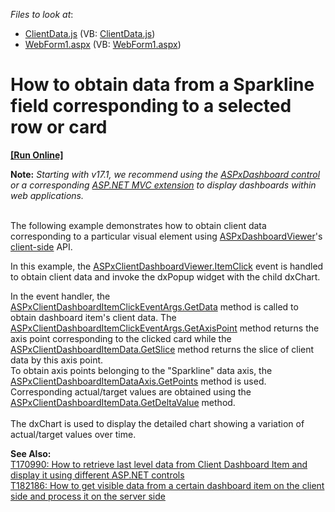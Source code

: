 <!-- default file list -->
*Files to look at*:

* [ClientData.js](./CS/Dashboard_ClientDataCards_Web/Scripts/ClientData.js) (VB: [ClientData.js](./VB/Dashboard_ClientDataCards_Web/Scripts/ClientData.js))
* [WebForm1.aspx](./CS/Dashboard_ClientDataCards_Web/WebForm1.aspx) (VB: [WebForm1.aspx](./VB/Dashboard_ClientDataCards_Web/WebForm1.aspx))
<!-- default file list end -->
# How to obtain data from a Sparkline field corresponding to a selected row or card
<!-- run online -->
**[[Run Online]](https://codecentral.devexpress.com/t148767)**
<!-- run online end -->


<p><strong>Note:</strong> <em>Starting with v17.1, we recommend using the <a href="https://documentation.devexpress.com/Dashboard/CustomDocument16976.aspx">ASPxDashboard control</a> or a corresponding <a href="https://documentation.devexpress.com/Dashboard/CustomDocument16977.aspx">ASP.NET MVC extension</a> to display dashboards within web applications.</em><br> </p>
<p>The following example demonstrates how to obtain client data corresponding to a particular visual element using <a href="http://documentation.devexpress.com/#Dashboard/clsDevExpressDashboardWebASPxDashboardViewertopic">ASPxDashboardViewer</a>'s <a href="http://documentation.devexpress.com/#Dashboard/CustomDocument17375">client-side</a> API.</p>
<p>In this example, the <a href="http://documentation.devexpress.com/#Dashboard/DevExpressDashboardWebScriptsASPxClientDashboardViewer_ItemClicktopic">ASPxClientDashboardViewer.ItemClick</a> event is handled to obtain client data and invoke the dxPopup widget with the child dxChart.</p>
<p>In the event handler, the <a href="http://documentation.devexpress.com/#Dashboard/DevExpressDashboardWebScriptsASPxClientDashboardItemClickEventArgs_GetDatatopic">ASPxClientDashboardItemClickEventArgs.GetData</a> method is called to obtain dashboard item's client data. The <a href="http://documentation.devexpress.com/#Dashboard/DevExpressDashboardWebScriptsASPxClientDashboardItemClickEventArgs_GetAxisPointtopic">ASPxClientDashboardItemClickEventArgs.GetAxisPoint</a> method returns the axis point corresponding to the clicked card while the <a href="http://documentation.devexpress.com/#Dashboard/DevExpressDashboardWebScriptsASPxClientDashboardItemData_GetSlicetopic">ASPxClientDashboardItemData.GetSlice</a> method returns the slice of client data by this axis point.<br>To obtain axis points belonging to the "Sparkline" data axis, the <a href="http://documentation.devexpress.com/#Dashboard/DevExpressDashboardWebScriptsASPxClientDashboardItemDataAxis_GetPointstopic">ASPxClientDashboardItemDataAxis.GetPoints</a> method is used. Corresponding actual/target values are obtained using the <a href="http://documentation.devexpress.com/#Dashboard/DevExpressDashboardWebScriptsASPxClientDashboardItemData_GetDeltaValuetopic">ASPxClientDashboardItemData.GetDeltaValue</a> method.<br><br>The dxChart is used to display the detailed chart showing a variation of actual/target values over time.</p>
<strong>See Also:</strong> <br><a href="https://www.devexpress.com/Support/Center/p/T170990">T170990: How to retrieve last level data from Client Dashboard Item and display it using different ASP.NET controls</a><br><a href="https://www.devexpress.com/Support/Center/p/T182186">T182186: How to get visible data from a certain dashboard item on the client side and process it on the server side</a><br><br><br>

<br/>


